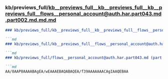 ### kb/previews_full/kb__previews_full__kb__previews_full__kb__previews_full__flows__personal_account@auth.har.part043.md.part002.md.md.md

```md
### kb/previews_full/kb__previews_full__kb__previews_full__flows__personal_account@auth.har.part043.md.part002.md.md

```md
### kb/previews_full/kb__previews_full__flows__personal_account@auth.har.part043.md.part002.md

```md
### kb/previews_full/flows__personal_account@auth.har.part043.md (part 002)

```md
AA/8AAP8AAAABAgEA/wEAAAEBAQABAQEA/f39AAAAAAACAgIAAQEBAA
```

```

```

```

```
